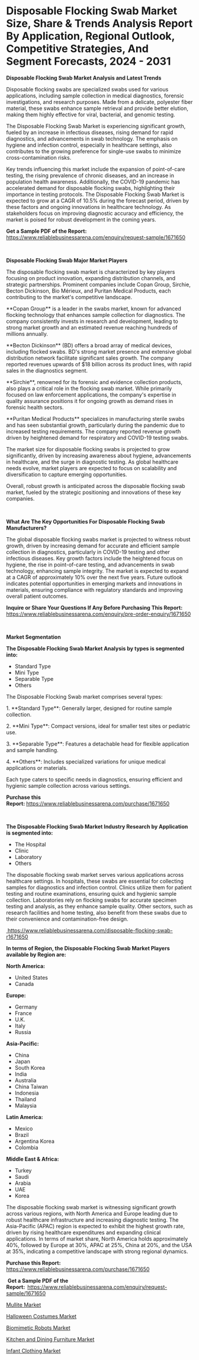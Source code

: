 <p><h1>Disposable Flocking Swab Market Size, Share & Trends Analysis Report By Application, Regional Outlook, Competitive Strategies, And Segment Forecasts, 2024 - 2031</h1></p><p><strong>Disposable Flocking Swab Market Analysis and Latest Trends</strong></p>
<p><p>Disposable flocking swabs are specialized swabs used for various applications, including sample collection in medical diagnostics, forensic investigations, and research purposes. Made from a delicate, polyester fiber material, these swabs enhance sample retrieval and provide better elution, making them highly effective for viral, bacterial, and genomic testing.</p><p>The Disposable Flocking Swab Market is experiencing significant growth, fueled by an increase in infectious diseases, rising demand for rapid diagnostics, and advancements in swab technology. The emphasis on hygiene and infection control, especially in healthcare settings, also contributes to the growing preference for single-use swabs to minimize cross-contamination risks.</p><p>Key trends influencing this market include the expansion of point-of-care testing, the rising prevalence of chronic diseases, and an increase in population health awareness. Additionally, the COVID-19 pandemic has accelerated demand for disposable flocking swabs, highlighting their importance in testing protocols. The Disposable Flocking Swab Market is expected to grow at a CAGR of 10.5% during the forecast period, driven by these factors and ongoing innovations in healthcare technology. As stakeholders focus on improving diagnostic accuracy and efficiency, the market is poised for robust development in the coming years.</p></p>
<p><strong>Get a Sample PDF of the Report:&nbsp;</strong> <a href="https://www.reliablebusinessarena.com/enquiry/request-sample/1671650?utm_campaign=2008&utm_medium=2&utm_source=Github&utm_content=ia&utm_term=24122024&utm_id=disposable-flocking-swab">https://www.reliablebusinessarena.com/enquiry/request-sample/1671650</a></p>
<p>&nbsp;</p>
<p><strong>Disposable Flocking Swab Major Market Players</strong></p>
<p><p>The disposable flocking swab market is characterized by key players focusing on product innovation, expanding distribution channels, and strategic partnerships. Prominent companies include Copan Group, Sirchie, Becton Dickinson, Bio Mérieux, and Puritan Medical Products, each contributing to the market's competitive landscape.</p><p>**Copan Group** is a leader in the swabs market, known for advanced flocking technology that enhances sample collection for diagnostics. The company consistently invests in research and development, leading to strong market growth and an estimated revenue reaching hundreds of millions annually.</p><p>**Becton Dickinson** (BD) offers a broad array of medical devices, including flocked swabs. BD's strong market presence and extensive global distribution network facilitate significant sales growth. The company reported revenues upwards of $18 billion across its product lines, with rapid sales in the diagnostics segment.</p><p>**Sirchie**, renowned for its forensic and evidence collection products, also plays a critical role in the flocking swab market. While primarily focused on law enforcement applications, the company's expertise in quality assurance positions it for ongoing growth as demand rises in forensic health sectors.</p><p>**Puritan Medical Products** specializes in manufacturing sterile swabs and has seen substantial growth, particularly during the pandemic due to increased testing requirements. The company reported revenue growth driven by heightened demand for respiratory and COVID-19 testing swabs.</p><p>The market size for disposable flocking swabs is projected to grow significantly, driven by increasing awareness about hygiene, advancements in healthcare, and the surge in diagnostic testing. As global healthcare needs evolve, market players are expected to focus on scalability and diversification to capture emerging opportunities. </p><p>Overall, robust growth is anticipated across the disposable flocking swab market, fueled by the strategic positioning and innovations of these key companies.</p></p>
<p>&nbsp;</p>
<p><strong>What Are The Key Opportunities For Disposable Flocking Swab Manufacturers?</strong></p>
<p><p>The global disposable flocking swabs market is projected to witness robust growth, driven by increasing demand for accurate and efficient sample collection in diagnostics, particularly in COVID-19 testing and other infectious diseases. Key growth factors include the heightened focus on hygiene, the rise in point-of-care testing, and advancements in swab technology, enhancing sample integrity. The market is expected to expand at a CAGR of approximately 10% over the next five years. Future outlook indicates potential opportunities in emerging markets and innovations in materials, ensuring compliance with regulatory standards and improving overall patient outcomes.</p></p>
<p><strong>Inquire or Share Your Questions If Any Before Purchasing This Report:</strong> <a href="https://www.reliablebusinessarena.com/enquiry/pre-order-enquiry/1671650?utm_campaign=2008&utm_medium=2&utm_source=Github&utm_content=ia&utm_term=24122024&utm_id=disposable-flocking-swab">https://www.reliablebusinessarena.com/enquiry/pre-order-enquiry/1671650</a></p>
<p>&nbsp;</p>
<p><strong>Market Segmentation</strong></p>
<p><strong>The Disposable Flocking Swab Market Analysis by types is segmented into:</strong></p>
<p><ul><li>Standard Type</li><li>Mini Type</li><li>Separable Type</li><li>Others</li></ul></p>
<p><p>The Disposable Flocking Swab market comprises several types: </p><p>1. **Standard Type**: Generally larger, designed for routine sample collection.</p><p>2. **Mini Type**: Compact versions, ideal for smaller test sites or pediatric use.</p><p>3. **Separable Type**: Features a detachable head for flexible application and sample handling.</p><p>4. **Others**: Includes specialized variations for unique medical applications or materials. </p><p>Each type caters to specific needs in diagnostics, ensuring efficient and hygienic sample collection across various settings.</p></p>
<p><strong>Purchase this Report:&nbsp;</strong><a href="https://www.reliablebusinessarena.com/purchase/1671650?utm_campaign=2008&utm_medium=2&utm_source=Github&utm_content=ia&utm_term=24122024&utm_id=disposable-flocking-swab">https://www.reliablebusinessarena.com/purchase/1671650</a></p>
<p>&nbsp;</p>
<p><strong>The Disposable Flocking Swab Market Industry Research by Application is segmented into:</strong></p>
<p><ul><li>The Hospital</li><li>Clinic</li><li>Laboratory</li><li>Others</li></ul></p>
<p><p>The disposable flocking swab market serves various applications across healthcare settings. In hospitals, these swabs are essential for collecting samples for diagnostics and infection control. Clinics utilize them for patient testing and routine examinations, ensuring quick and hygienic sample collection. Laboratories rely on flocking swabs for accurate specimen testing and analysis, as they enhance sample quality. Other sectors, such as research facilities and home testing, also benefit from these swabs due to their convenience and contamination-free design.</p></p>
<p><a href="https://www.reliablebusinessarena.com/disposable-flocking-swab-r1671650?utm_campaign=2008&utm_medium=2&utm_source=Github&utm_content=ia&utm_term=24122024&utm_id=disposable-flocking-swab">&nbsp;https://www.reliablebusinessarena.com/disposable-flocking-swab-r1671650</a></p>
<p><strong>In terms of Region, the Disposable Flocking Swab Market Players available by Region are:</strong></p>
<p>
    <p> <strong> North America: </strong>
        <ul>
            <li>United States</li>
            <li>Canada</li>
        </ul>
        </p> 
    <p> <strong> Europe: </strong>
        <ul>
            <li>Germany</li>
            <li>France</li>
            <li>U.K.</li>
            <li>Italy</li>
            <li>Russia</li>
        </ul>
        </p> 
    <p> <strong> Asia-Pacific: </strong>
        <ul>
            <li>China</li>
            <li>Japan</li>
            <li>South Korea</li>
            <li>India</li>
            <li>Australia</li>
            <li>China Taiwan</li>
            <li>Indonesia</li>
            <li>Thailand</li>
            <li>Malaysia</li>
        </ul>
        </p> 
    <p> <strong> Latin America: </strong>
        <ul>
            <li>Mexico</li>
            <li>Brazil</li>
            <li>Argentina Korea</li>
            <li>Colombia</li>
        </ul>
        </p> 
    <p> <strong> Middle East & Africa: </strong>
        <ul>
            <li>Turkey</li>
            <li>Saudi</li>
            <li>Arabia</li>
            <li>UAE</li>
            <li>Korea</li>
        </ul>
    </p>
    </p>
<p><p>The disposable flocking swab market is witnessing significant growth across various regions, with North America and Europe leading due to robust healthcare infrastructure and increasing diagnostic testing. The Asia-Pacific (APAC) region is expected to exhibit the highest growth rate, driven by rising healthcare expenditures and expanding clinical applications. In terms of market share, North America holds approximately 40%, followed by Europe at 30%, APAC at 25%, China at 20%, and the USA at 35%, indicating a competitive landscape with strong regional dynamics.</p></p>
<p><strong>Purchase this Report: </strong><a href="https://www.reliablebusinessarena.com/purchase/1671650?utm_campaign=2008&utm_medium=2&utm_source=Github&utm_content=ia&utm_term=24122024&utm_id=disposable-flocking-swab">https://www.reliablebusinessarena.com/purchase/1671650</a></p>
<p>&nbsp;<strong>Get a Sample PDF of the Report:&nbsp;&nbsp;</strong><a href="https://www.reliablebusinessarena.com/enquiry/request-sample/1671650?utm_campaign=2008&utm_medium=2&utm_source=Github&utm_content=ia&utm_term=24122024&utm_id=disposable-flocking-swab">https://www.reliablebusinessarena.com/enquiry/request-sample/1671650</a></p>
<p><strong></strong></p>
<p><p><a href="https://github.com/wileonie19657/Market-Research-Report-List-1/blob/main/mullite-market.md?utm_campaign=2008&utm_medium=2&utm_source=Github&utm_content=ia&utm_term=24122024&utm_id=disposable-flocking-swab">Mullite Market</a></p><p><a href="https://www.linkedin.com/pulse/a-mkt-nova-vc8zf?utm_campaign=2008&utm_medium=2&utm_source=Github&utm_content=ia&utm_term=24122024&utm_id=disposable-flocking-swab">Halloween Costumes Market</a></p><p><a href="https://www.linkedin.com/pulse/key-trends-opportunities-biomimetic-robots-market-from-2024-eixfe?utm_campaign=2008&utm_medium=2&utm_source=Github&utm_content=ia&utm_term=24122024&utm_id=disposable-flocking-swab">Biomimetic Robots Market</a></p><p><a href="https://www.linkedin.com/pulse/f-my-mkt-intel-xkfif?utm_campaign=2008&utm_medium=2&utm_source=Github&utm_content=ia&utm_term=24122024&utm_id=disposable-flocking-swab">Kitchen and Dining Furniture Market</a></p><p><a href="https://www.linkedin.com/pulse/a-mkt-nova-vc8zf?utm_campaign=2008&utm_medium=2&utm_source=Github&utm_content=ia&utm_term=24122024&utm_id=disposable-flocking-swab">Infant Clothing Market</a></p></p>